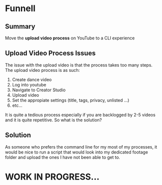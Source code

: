 # Funnell

## Summary

Move the **upload video process** on YouTube to a CLI experience

## Upload Video Process Issues

The issue with the upload video is that the process takes too many steps. The upload video process is as such:

1. Create dance video
2. Log into youtube
3. Navigate to Creator Studio
4. Upload video
5. Set the appropiate settings (title, tags, privacy, unlisted ...)
6. etc...

It is quite a tedious process especially if you are backlogged by 2-5 videos and it is quite repetitive. So what is the solution?

## Solution

As someone who prefers the command line for my most of my processes, it would be nice to run a script that would look into my dedicated footage folder and upload the ones I have not been able to get to.

# WORK IN PROGRESS...